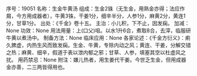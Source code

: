 序号：19051
名称：生金牛黄汤
组成：生金2铢（无生金，用熟金亦得；法应作屑，今方用成器者），牛黄3铢，干姜1分，细辛半分，人参1分，麻黄2分，黄连1分，甘草1分。
出处：《千金》卷十五。
主治：小儿积，下不止，因发痫。
加减：None
功效：None
用法用量：上(口父)咀。以水1升6合，煮取8合，去滓，临服研牛黄以煮汤中。
制备方法：None
临床应用：None
各家论述：《千金方衍义》：痢久脾虚，内热生风而致发痫。生金、牛黄，专除内动之风；黄连、干姜，分解交错之热；麻黄、细辛，假道于表以泄内郁之邪；甘草、人参，填塞其空以杜虚风之扰。
用药禁忌：None
附注：嫌儿热者，用生姜代干姜。今世乏生金，但用成器金亦善，二三两皆得用也。
